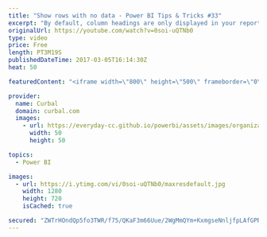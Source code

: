 ```yaml
---
title: "Show rows with no data - Power BI Tips & Tricks #33"
excerpt: "By default, column headings are only displayed in your reports if they contain data. For example, if you were displaying revenue by country and had no sales in Norway, then Norway would not appear anywhere in your visualization.  In this video we will show you how to display empty categories or show"
originalUrl: https://youtube.com/watch?v=0soi-uQTNb0
type: video
price: Free
length: PT3M19S
publishedDateTime: 2017-03-05T16:14:30Z
heat: 50

featuredContent: "<iframe width=\"800\" height=\"500\" frameborder=\"0\" src=\"https://www.youtube.com/embed/0soi-uQTNb0\" allow=\"accelerometer; autoplay; encrypted-media; gyroscope; picture-in-picture\" allowfullscreen></iframe>"

provider:
  name: Curbal
  domain: curbal.com
  images:
    - url: https://everyday-cc.github.io/powerbi/assets/images/organizations/curbal.com-50x50.jpg
      width: 50
      height: 50

topics:
  - Power BI

images:
  - url: https://i.ytimg.com/vi/0soi-uQTNb0/maxresdefault.jpg
    width: 1280
    height: 720
    isCached: true

secured: "ZWTrHOndQp5fo3TWR/f75/QKaF3m66Uue/2WgMmQYm+KxmgseNnljfpLAfGPRd0c5DjR19niK6TLxL1tgkHfaI20OyZu+fRItRsPRZA84XhGL74PK4+RBRlvO7t+S6yUtjEbeyVMXiTr/td6fCHVq2VMaNZRuNdLXjOP3Tpn5gDPzK/v7p8b3DLNVcpSXMQUoD3+z6EUdU0/BPLPNrjl+/5xK9W6/jPVU/USwRt4oGUiZ0xdqPaGO4gIq19Cl9A9XkvLB0McGUHpygfznFwQsH+PM32yX/RjM0DWy4JKUcsurhtH/23q7iIXcEJdEP5k10tad7hNV7Pdsp6yfsOJwZ2nE9wcCUNjdLXoGFQ7OgKimqEiWemothRP7OX2tBF/PHXTILZRqOVzkx3xHg6rm7+bbHxO8/nFEyQ98VfQaz8=;biV7l/+QOW5/cOQ7R6k1CQ=="
---
```


